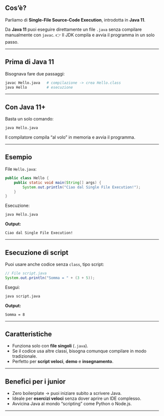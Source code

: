 ## Cos’è?

Parliamo di **Single-File Source-Code Execution**, introdotta in **Java 11**.

Da **Java 11** puoi eseguire direttamente un file `.java` senza compilare manualmente con `javac`.
👉 Il JDK compila e avvia il programma in un solo passo.

---

## Prima di Java 11

Bisognava fare due passaggi:

```bash
javac Hello.java   # compilazione -> crea Hello.class
java Hello         # esecuzione
```

---

## Con Java 11+

Basta un solo comando:

```bash
java Hello.java
```

Il compilatore compila “al volo” in memoria e avvia il programma.

---

## Esempio

File `Hello.java`:

```java
public class Hello {
    public static void main(String[] args) {
        System.out.println("Ciao dal Single File Execution!");
    }
}
```

Esecuzione:

```bash
java Hello.java
```

**Output:**

```
Ciao dal Single File Execution!
```

---

## Esecuzione di script

Puoi usare anche codice senza `class`, tipo script:

```java
// File script.java
System.out.println("Somma = " + (3 + 5));
```

Esegui:

```bash
java script.java
```

**Output:**

```
Somma = 8
```

---

## Caratteristiche

* Funziona solo con **file singoli** (`.java`).
* Se il codice usa altre classi, bisogna comunque compilare in modo tradizionale.
* Perfetto per **script veloci**, **demo** e **insegnamento**.

---

## Benefici per i junior

* Zero boilerplate → puoi iniziare subito a scrivere Java.
* Ideale per **esercizi veloci** senza dover aprire un IDE complesso.
* Avvicina Java al mondo “scripting” come Python o Node.js.

---

